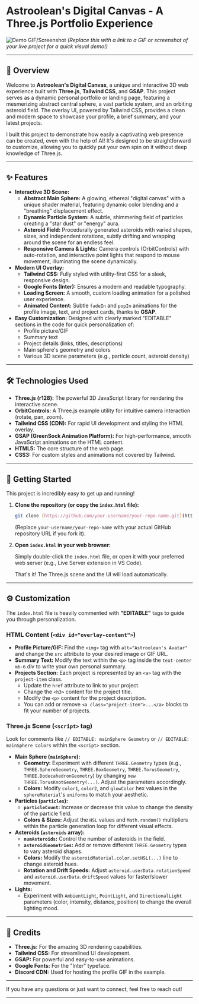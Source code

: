 # Astroolean's Digital Canvas - A Three.js Portfolio Experience

![Demo GIF/Screenshot](https://i.imgur.com/your-screenshot-or-gif.gif)
*(Replace this with a link to a GIF or screenshot of your live project for a quick visual demo!)*

---

## 🚀 Overview

Welcome to **Astroolean's Digital Canvas**, a unique and interactive 3D web experience built with **Three.js**, **Tailwind CSS**, and **GSAP**. This project serves as a dynamic personal portfolio or landing page, featuring a mesmerizing abstract central sphere, a vast particle system, and an orbiting asteroid field. The overlay UI, powered by Tailwind CSS, provides a clean and modern space to showcase your profile, a brief summary, and your latest projects.

I built this project to demonstrate how easily a captivating web presence can be created, even with the help of AI! It's designed to be straightforward to customize, allowing you to quickly put your own spin on it without deep knowledge of Three.js.

---

## ✨ Features

* **Interactive 3D Scene:**
    * **Abstract Main Sphere:** A glowing, ethereal "digital canvas" with a unique shader material, featuring dynamic color blending and a "breathing" displacement effect.
    * **Dynamic Particle System:** A subtle, shimmering field of particles creating a "star dust" or "energy" aura.
    * **Asteroid Field:** Procedurally generated asteroids with varied shapes, sizes, and independent rotations, subtly drifting and wrapping around the scene for an endless feel.
    * **Responsive Camera & Lights:** Camera controls (OrbitControls) with auto-rotation, and interactive point lights that respond to mouse movement, illuminating the scene dynamically.
* **Modern UI Overlay:**
    * **Tailwind CSS:** Fully styled with utility-first CSS for a sleek, responsive design.
    * **Google Fonts (Inter):** Ensures a modern and readable typography.
    * **Loading Screen:** A smooth, custom loading animation for a polished user experience.
    * **Animated Content:** Subtle `fadeIn` and `popIn` animations for the profile image, text, and project cards, thanks to **GSAP**.
* **Easy Customization:** Designed with clearly marked "EDITABLE" sections in the code for quick personalization of:
    * Profile picture/GIF
    * Summary text
    * Project details (links, titles, descriptions)
    * Main sphere's geometry and colors
    * Various 3D scene parameters (e.g., particle count, asteroid density)

---

## 🛠️ Technologies Used

* **Three.js (r128):** The powerful 3D JavaScript library for rendering the interactive scene.
* **OrbitControls:** A Three.js example utility for intuitive camera interaction (rotate, pan, zoom).
* **Tailwind CSS (CDN):** For rapid UI development and styling the HTML overlay.
* **GSAP (GreenSock Animation Platform):** For high-performance, smooth JavaScript animations on the HTML content.
* **HTML5:** The core structure of the web page.
* **CSS3:** For custom styles and animations not covered by Tailwind.

---

## 🚀 Getting Started

This project is incredibly easy to get up and running!

1.  **Clone the repository (or copy the `index.html` file):**

    ```bash
    git clone [https://github.com/your-username/your-repo-name.git](https://github.com/your-username/your-repo-name.git)
    ```

    (Replace `your-username/your-repo-name` with your actual GitHub repository URL if you fork it).

2.  **Open `index.html` in your web browser:**

    Simply double-click the `index.html` file, or open it with your preferred web server (e.g., Live Server extension in VS Code).

    That's it! The Three.js scene and the UI will load automatically.

---

## ⚙️ Customization

The `index.html` file is heavily commented with **"EDITABLE"** tags to guide you through personalization.

### HTML Content (`<div id="overlay-content">`)

* **Profile Picture/GIF:**
    Find the `<img>` tag with `alt="Astroolean's Avatar"` and change the `src` attribute to your desired image or GIF URL.
* **Summary Text:**
    Modify the text within the `<p>` tag inside the `text-center mb-6` div to write your own personal summary.
* **Projects Section:**
    Each project is represented by an `<a>` tag with the `project-item` class.
    * Update the `href` attribute to link to your project.
    * Change the `<h3>` content for the project title.
    * Modify the `<p>` content for the project description.
    * You can add or remove `<a class="project-item">...</a>` blocks to fit your number of projects.

### Three.js Scene (`<script>` tag)

Look for comments like `// EDITABLE: mainSphere Geometry` or `// EDITABLE: mainSphere Colors` within the `<script>` section.

* **Main Sphere (`mainSphere`):**
    * **Geometry:** Experiment with different `THREE.Geometry` types (e.g., `THREE.SphereGeometry`, `THREE.BoxGeometry`, `THREE.TorusGeometry`, `THREE.DodecahedronGeometry`) by changing `new THREE.TorusKnotGeometry(...)`. Adjust the parameters accordingly.
    * **Colors:** Modify `color1`, `color2`, and `glowColor` hex values in the `sphereMaterial`'s `uniforms` to match your aesthetic.
* **Particles (`particles`):**
    * **`particleCount`:** Increase or decrease this value to change the density of the particle field.
    * **Colors & Sizes:** Adjust the `HSL` values and `Math.random()` multipliers within the particle generation loop for different visual effects.
* **Asteroids (`asteroids` array):**
    * **`numAsteroids`:** Control the number of asteroids in the field.
    * **`asteroidGeometries`:** Add or remove different `THREE.Geometry` types to vary asteroid shapes.
    * **Colors:** Modify the `asteroidMaterial.color.setHSL(...)` line to change asteroid hues.
    * **Rotation and Drift Speeds:** Adjust `asteroid.userData.rotationSpeed` and `asteroid.userData.driftSpeed` values for faster/slower movement.
* **Lights:**
    * Experiment with `AmbientLight`, `PointLight`, and `DirectionalLight` parameters (color, intensity, distance, position) to change the overall lighting mood.

---

## 🙏 Credits

* **Three.js:** For the amazing 3D rendering capabilities.
* **Tailwind CSS:** For streamlined UI development.
* **GSAP:** For powerful and easy-to-use animations.
* **Google Fonts:** For the "Inter" typeface.
* **Discord CDN:** Used for hosting the profile GIF in the example.

---

If you have any questions or just want to connect, feel free to reach out!

---

